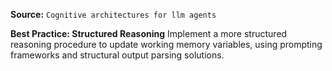 **Source:** `Cognitive architectures for llm agents`

**Best Practice: Structured Reasoning**
Implement a more structured reasoning procedure to update working memory variables, using prompting frameworks and structural output parsing solutions.
